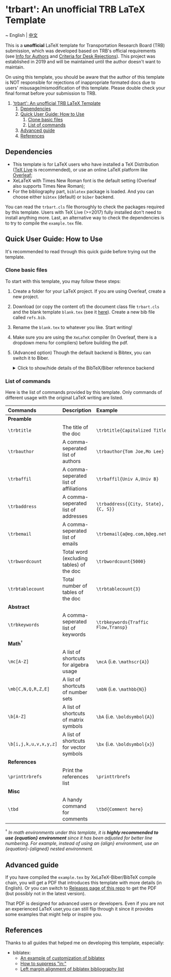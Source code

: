 # 'trbart': An unofficial TRB LaTeX Template

~ English | [中文](./readme/README-cn.md)

This is a **unofficial** LaTeX template for Transportation Research Board (TRB) submission, which was developed based on TRB's official requirements (see [Info for Authors](http://onlinepubs.trb.org/onlinepubs/AM/InfoForAuthors.pdf) and [Criteria for Desk Rejections](http://onlinepubs.trb.org/onlinepubs/TRREM/CriteriaforDeskRejections2019.pdf)). This project was established in 2019 and will be maintained until the author doesn't want to maintain. 

On using this template, you should be aware that the author of this template is NOT responsible for rejections of inappropriate formated docs due to users' misusage/mismodification of this template. Please double check your final format before your submission to TRB.

1. ['trbart': An unofficial TRB LaTeX Template](#trbart-an-unofficial-trb-latex-template)
   1. [Dependencies](#dependencies)
   2. [Quick User Guide: How to Use](#quick-user-guide-how-to-use)
      1. [Clone basic files](#clone-basic-files)
      2. [List of commands](#list-of-commands)
   3. [Advanced guide](#advanced-guide)
   4. [References](#references)

## Dependencies

- This template is for LaTeX users who have installed a TeX Distribution ([TeX Live](https://www.tug.org/texlive/) is recommended), or use an online LaTeX platform like [Overleaf](https://www.overleaf.com/);
- XeLaTeX with Times New Roman font is the default setting (Overleaf also supports Times New Roman);
- For the bibliography part, `biblatex` package is loaded. And you can choose either `bibtex` (default) or `biber` backend.

You can read the `trbart.cls` file thoroughly to check the packages required by this template. Users with TeX Live (>=2017) fully installed don't need to install anything more. Last, an alternative way to check the dependencies is to try to compile the `example.tex` file. 

## Quick User Guide: How to Use

It's recommended to read through this quick guide before trying out the template.

### Clone basic files

To start with this template, you may follow these steps:
1. Create a folder for your LaTeX project. If you are using Overleaf, create a new project.
2. Download (or copy the content of) the document class file `trbart.cls` and the blank template `blank.tex` (see it [here](./blank.tex)). Create a new bib file called `refs.bib`.
3. Rename the `blank.tex` to whatever you like. Start writing!
4. Make sure you are using the `XeLaTeX` compiler (In Overleaf, there is a dropdown menu for compliers) before building the pdf.
5. (Advanced option) Though the default backend is Bibtex, you can switch it to Biber. 
   <details><summary>Click to show/hide details of the BibTeX/Biber reference backend</summary>

   You can switch it to Biber by editing the following line in the `trbart.cls`:
   ```tex
   \RequirePackage[..., backend=biber]{biblatex}
   ```
   - If you've switched to Biber, please replace all `title=` keys of `@article` references type in your `refs.bib` to renamed keys `journaltitle=`.
   - If you have configuration troubles switching to Biber backend, here is a useful link: [StackExchange - Configuring my editor to avoid undefined citations](https://tex.stackexchange.com/questions/154751/biblatex-with-biber-configuring-my-editor-to-avoid-undefined-citations).
   </details>


### List of commands

Here is the list of commands provided by this template. Only commands of different usage with the original LaTeX writing are listed.

| Commands | Description | Example |
| :--- | :--- | :--- |
| **Preamble** |||
| `\trbtitle` | The title of the doc | `\trbtitle{Capitalized Title}` |
| `\trbauthor` | A comma-seperated list of authors | `\trbauthor{Tom Joe,Mo Lee}` |
| `\trbaffil` | A comma-seperated list of affiliations | `\trbaffil{Univ A,Univ B}` |
| `\trbaddress` | A comma-seperated list of addresses | `\trbaddress{{City, State},{C, S}}` |
| `\trbemail` | A comma-seperated list of emails | `\trbemail{a@eg.com,b@eg.net}` |
| `\trbwordcount` | Total word (excluding tables) of the doc | `\trbwordcount{5000}` |
| `\trbtablecount` | Total number of tables of the doc | `\trbtablecount{3}` |
| **Abstract** |||
| `\trbkeywords` | A comma-seperated list of keywords | `\trbkeywords{Traffic Flow,Transp}` |
| **Math**<sup>†</sup> |||
| `\mc[A-Z]` | A list of shortcuts for algebra usage | `\mcA` (i.e. `\mathscr{A}`) |
| `\mb[C,N,Q,R,Z,E]` | A list of shortcuts of number sets | `\mbN` (i.e. `\mathbb{N}`) |
| `\b[A-Z]` | A list of shortcuts of matrix symbols | `\bA` (i.e. `\boldsymbol{A}`) |
| `\b[i,j,k,u,v,x,y,z]` | A list of shortcuts for vector symbols | `\bx` (i.e. `\boldsymbol{x}`) |
| **References** |||
| `\printtrbrefs`| Print the references list | `\printtrbrefs` |
| **Misc** |||
| `\tbd` | A handy command for comments | `\tbd{Comment here}` | 

<sup>†</sup> *In math environments under this template, it is **highly recommended to use {equation} environment** since it has been adjusted for better line numbering. For example, instead of using an {align} environment, use an {equation}-{aligned} nested environment.*

## Advanced guide

If you have compiled the `example.tex` by XeLaTeX-Biber/BibTeX compile chain, you will get a PDF that introduces this template with more details (in English). Or you can switch to [Releases page of this repo](https://github.com/wklchris/TRB-template/releases) to get the PDF (but possibly not in the latest version).

That PDF is designed for advanced users or developers. Even if you are not an experienced LaTeX user,you can still flip through it since it provides some examples that might help or inspire you.


## References

Thanks to all guides that helped me on developing this template, especially:
- biblatex:
  - [An example of customization of biblatex](https://tex.stackexchange.com/questions/386735/how-to-customize-biblatex-style)
  - [How to suppress "in:"](https://tex.stackexchange.com/questions/10682/suppress-in-biblatex)
  - [Left margin alignment of biblatex bibliography list](https://tex.stackexchange.com/questions/47092/left-margin-alignment-of-biblatexs-bibliography-list)
